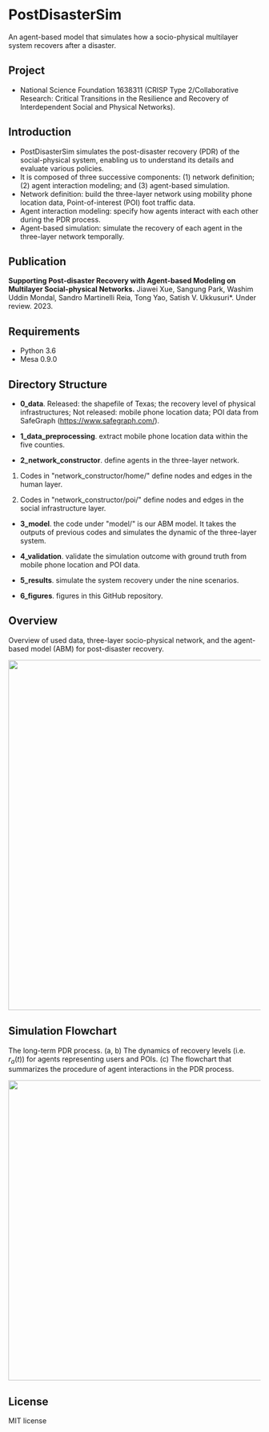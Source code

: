 # PostDisasterSim
An agent-based model that simulates how a socio-physical multilayer system recovers after a disaster.

## Project 
* National Science Foundation 1638311 (CRISP Type 2/Collaborative Research: Critical Transitions in the Resilience and Recovery of Interdependent Social and Physical Networks).

## Introduction

* PostDisasterSim simulates the post-disaster recovery (PDR) of the social-physical system, enabling us to understand its details and evaluate various policies.
* It is composed of three successive components: (1) network definition; (2) agent interaction modeling; and (3) agent-based simulation.
* Network definition: build the three-layer network using mobility phone location data, Point-of-interest (POI) foot traffic data.  
* Agent interaction modeling: specify how agents interact with each other during the PDR process.
* Agent-based simulation: simulate the recovery of each agent in the three-layer network temporally.

## Publication

**Supporting Post-disaster Recovery with Agent-based Modeling on Multilayer Social-physical Networks.**
Jiawei Xue, Sangung Park, Washim Uddin Mondal, Sandro Martinelli Reia, Tong Yao, Satish V. Ukkusuri\*. Under review. 2023.

## Requirements
* Python 3.6
* Mesa 0.9.0

## Directory Structure

* **0_data**. Released: the shapefile of Texas; the recovery level of physical infrastructures; Not released: mobile phone location data; POI data from SafeGraph (https://www.safegraph.com/).

* **1_data_preprocessing**. extract mobile phone location data within the five counties.

* **2_network_constructor**. define agents in the three-layer network.

1. Codes in "network_constructor/home/" define nodes and edges in the human layer.

2. Codes in "network_constructor/poi/" define nodes and edges in the social infrastructure layer.

* **3_model**. the code under "model/" is our ABM model. It takes the outputs of previous codes and simulates the dynamic of the three-layer system.

* **4_validation**. validate the simulation outcome with ground truth from mobile phone location and POI data.
   
* **5_results**. simulate the system recovery under the nine scenarios.

* **6_figures**. figures in this GitHub repository.

## Overview
Overview of used data, three-layer socio-physical network, and the agent-based model (ABM) for post-disaster recovery.
<p align="center">
  <img src="https://github.com/JiaweiXue/PostDisasterSim/blob/main/6_figures/overview.png" width="700">
</p>

## Simulation Flowchart
The long-term PDR process. (a, b) The dynamics of recovery levels (i.e. $r_{a}(t)$) for agents representing users and POIs. (c) The flowchart that summarizes the procedure of agent interactions in the PDR process.
<p align="center">
  <img src="https://github.com/JiaweiXue/PostDisasterSim/blob/main/6_figures/simulation-flowchart.png" width="600">
</p>

## License
MIT license
